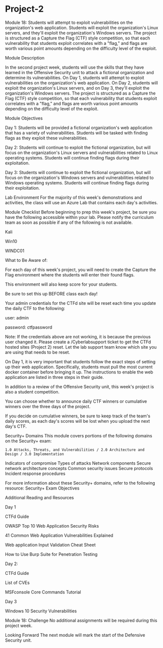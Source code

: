 # Project-2
Module 18: Students will attempt to exploit vulnerabilities on the organization's web application. Students will exploit the organization's Linux servers, and they'll exploit the organization's Windows servers. The project is structured as a Capture the Flag (CTF) style competition, so that each vulnerability that students exploit correlates with a "flag," and flags are worth various point amounts depending on the difficulty level of the exploit.

Module Description

In the second project week, students will use the skills that they have learned in the Offensive Security unit to attack a fictional organization and determine its vulnerabilities. On Day 1, students will attempt to exploit vulnerabilities on the organization's web application. On Day 2, students will exploit the organization's Linux servers, and on Day 3, they'll exploit the organization's Windows servers. The project is structured as a Capture the Flag (CTF) style competition, so that each vulnerability that students exploit correlates with a "flag," and flags are worth various point amounts depending on the difficulty level of the exploit.

Module Objectives
  
Day 1: Students will be provided a fictional organization's web application that has a variety of vulnerabilities. Students will be tasked with finding flags as they exploit these vulnerabilities.

Day 2: Students will continue to exploit the fictional organization, but will focus on the organization's Linux servers and vulnerabilities related to Linux operating systems. Students will continue finding flags during their exploitation.

Day 3: Students will continue to exploit the fictional organization, but will focus on the organization's Windows servers and vulnerabilities related to Windows operating systems. Students will continue finding flags during their exploitation.

Lab Environment
For the majority of this week's demonstrations and activities, the class will use an Azure Lab that contains each day's activities.

Module Checklist
Before beginning to prep this week's project, be sure you have the following accessible within your lab. Please notify the curriculum team as soon as possible if any of the following is not available.

 Kali

 Win10

 WINDC01

What to Be Aware of:

For each day of this week's project, you will need to create the Capture the Flag environment where the students will enter their found flags.

This environment will also keep score for your students.

Be sure to set this up BEFORE class each day!

Your admin credentials for the CTFd site will be reset each time you update the daily CTF to the following:

user: admin

password: ctfpassword

Note: If the credentials above are not working, it is because the previous user changed it. Please create a /Cyberlabsupport ticket to get the CTFd hosted sites (Project 2) reset. Let the lab support team know which site you are using that needs to be reset.

On Day 1, it is very important that students follow the exact steps of setting up their web application. Specifically, students must pull the most current docker container before bringing it up. The instructions to enable the web application are listed in three steps in their guide.

In addition to a review of the Offensive Security unit, this week's project is also a student competition.

You can choose whether to announce daily CTF winners or cumulative winners over the three days of the project.

If you decide on cumulative winners, be sure to keep track of the team's daily scores, as each day's scores will be lost when you upload the next day's CTF.

Security+ Domains
This module covers portions of the following domains on the Security+ exam:

    1.0 Attacks, Threats, and Vulnerabilities / 2.0 Architecture and Design / 3.0 Implementation  
 
Indicators of compromise
Types of attacks
Network components
Secure network architecture concepts
Common security issues
Secure protocols
Incident response procedures

 
For more information about these Security+ domains, refer to the following resource: Security+ Exam Objectives

Additional Reading and Resources
 
Day 1

CTFd Guide

OWASP Top 10 Web Application Security Risks

41 Common Web Application Vulnerabilities Explained

Web application Input Validation Cheat Sheet

How to Use Burp Suite for Penetration Testing

Day 2:

CTFd Guide

List of CVEs

MSFconsole Core Commands Tutorial

Day 3

Windows 10 Security Vulnerabilities

Module 18: Challenge
No additional assignments will be required during this project week.

Looking Forward
The next module will mark the start of the Defensive Security unit.
